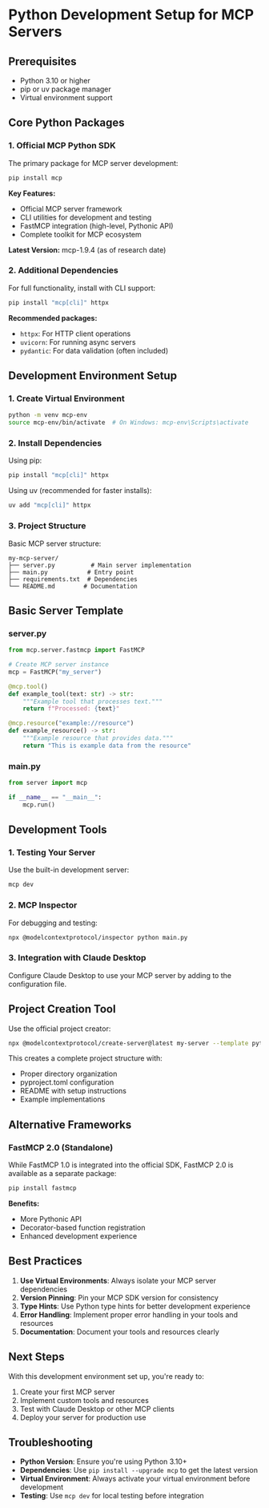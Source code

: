 # Python Development Setup for MCP Servers

## Prerequisites

- Python 3.10 or higher
- pip or uv package manager
- Virtual environment support

## Core Python Packages

### 1. Official MCP Python SDK

The primary package for MCP server development:

```bash
pip install mcp
```

**Key Features:**
- Official MCP server framework
- CLI utilities for development and testing
- FastMCP integration (high-level, Pythonic API)
- Complete toolkit for MCP ecosystem

**Latest Version:** mcp-1.9.4 (as of research date)

### 2. Additional Dependencies

For full functionality, install with CLI support:

```bash
pip install "mcp[cli]" httpx
```

**Recommended packages:**
- `httpx`: For HTTP client operations
- `uvicorn`: For running async servers
- `pydantic`: For data validation (often included)

## Development Environment Setup

### 1. Create Virtual Environment

```bash
python -m venv mcp-env
source mcp-env/bin/activate  # On Windows: mcp-env\Scripts\activate
```

### 2. Install Dependencies

Using pip:
```bash
pip install "mcp[cli]" httpx
```

Using uv (recommended for faster installs):
```bash
uv add "mcp[cli]" httpx
```

### 3. Project Structure

Basic MCP server structure:

```
my-mcp-server/
├── server.py          # Main server implementation
├── main.py           # Entry point
├── requirements.txt  # Dependencies
└── README.md        # Documentation
```

## Basic Server Template

### server.py
```python
from mcp.server.fastmcp import FastMCP

# Create MCP server instance
mcp = FastMCP("my_server")

@mcp.tool()
def example_tool(text: str) -> str:
    """Example tool that processes text."""
    return f"Processed: {text}"

@mcp.resource("example://resource")
def example_resource() -> str:
    """Example resource that provides data."""
    return "This is example data from the resource"
```

### main.py
```python
from server import mcp

if __name__ == "__main__":
    mcp.run()
```

## Development Tools

### 1. Testing Your Server

Use the built-in development server:
```bash
mcp dev
```

### 2. MCP Inspector

For debugging and testing:
```bash
npx @modelcontextprotocol/inspector python main.py
```

### 3. Integration with Claude Desktop

Configure Claude Desktop to use your MCP server by adding to the configuration file.

## Project Creation Tool

Use the official project creator:

```bash
npx @modelcontextprotocol/create-server@latest my-server --template python
```

This creates a complete project structure with:
- Proper directory organization
- pyproject.toml configuration
- README with setup instructions
- Example implementations

## Alternative Frameworks

### FastMCP 2.0 (Standalone)

While FastMCP 1.0 is integrated into the official SDK, FastMCP 2.0 is available as a separate package:

```bash
pip install fastmcp
```

**Benefits:**
- More Pythonic API
- Decorator-based function registration
- Enhanced development experience

## Best Practices

1. **Use Virtual Environments**: Always isolate your MCP server dependencies
2. **Version Pinning**: Pin your MCP SDK version for consistency
3. **Type Hints**: Use Python type hints for better development experience
4. **Error Handling**: Implement proper error handling in your tools and resources
5. **Documentation**: Document your tools and resources clearly

## Next Steps

With this development environment set up, you're ready to:
1. Create your first MCP server
2. Implement custom tools and resources
3. Test with Claude Desktop or other MCP clients
4. Deploy your server for production use

## Troubleshooting

- **Python Version**: Ensure you're using Python 3.10+
- **Dependencies**: Use `pip install --upgrade mcp` to get the latest version
- **Virtual Environment**: Always activate your virtual environment before development
- **Testing**: Use `mcp dev` for local testing before integration
